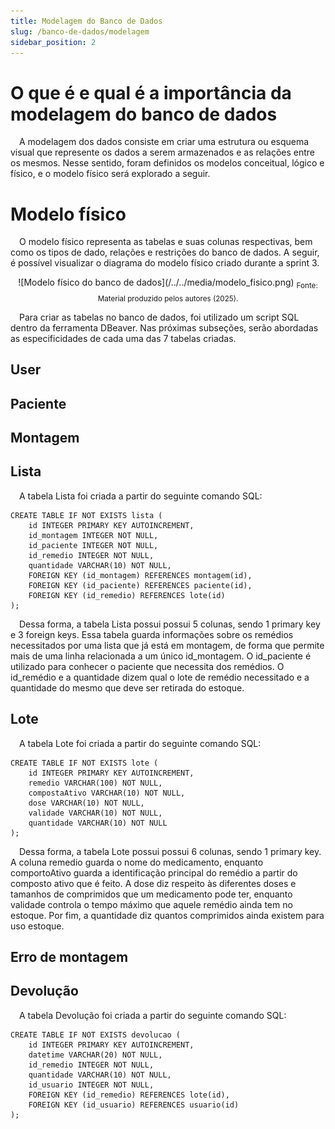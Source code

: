 ```yaml
---
title: Modelagem do Banco de Dados
slug: /banco-de-dados/modelagem
sidebar_position: 2
---
```


# O que é e qual é a importância da modelagem do banco de dados
&emsp;A modelagem dos dados consiste em criar uma estrutura ou esquema visual que represente os dados a serem armazenados e as relações entre os mesmos. Nesse sentido, foram definidos os modelos conceitual, lógico e físico, e o modelo físico será explorado a seguir. 

# Modelo físico

&emsp;O modelo físico representa as tabelas e suas colunas respectivas, bem como os tipos de dado, relações e restrições do banco de dados. A seguir, é possível visualizar o diagrama do modelo físico criado durante a sprint 3.

<div align="center">
![Modelo físico do banco de dados](/../../media/modelo_fisico.png)
<sub>Fonte: Material produzido pelos autores (2025).</sub>
</div>

&emsp;Para criar as tabelas no banco de dados, foi utilizado um script SQL dentro da ferramenta DBeaver. Nas próximas subseções, serão abordadas as especificidades de cada uma das 7 tabelas criadas.

## User

## Paciente

## Montagem

## Lista

&emsp;A tabela Lista foi criada a partir do seguinte comando SQL:

```
CREATE TABLE IF NOT EXISTS lista (
    id INTEGER PRIMARY KEY AUTOINCREMENT,
    id_montagem INTEGER NOT NULL,
    id_paciente INTEGER NOT NULL,
    id_remedio INTEGER NOT NULL,
    quantidade VARCHAR(10) NOT NULL,
    FOREIGN KEY (id_montagem) REFERENCES montagem(id),
    FOREIGN KEY (id_paciente) REFERENCES paciente(id),
    FOREIGN KEY (id_remedio) REFERENCES lote(id)
);
```

&emsp;Dessa forma, a tabela Lista possui possui 5 colunas, sendo 1 primary key e 3 foreign keys. Essa tabela guarda informações sobre os remédios necessitados por uma lista que já está em montagem, de forma que permite mais de uma linha relacionada a um único id_montagem. O id_paciente é utilizado para conhecer o paciente que necessita dos remédios. O id_remédio e a quantidade dizem qual o lote de remédio necessitado e a quantidade do mesmo que deve ser retirada do estoque.

## Lote

&emsp;A tabela Lote foi criada a partir do seguinte comando SQL:
```
CREATE TABLE IF NOT EXISTS lote (
    id INTEGER PRIMARY KEY AUTOINCREMENT,
    remedio VARCHAR(100) NOT NULL,
    compostaAtivo VARCHAR(10) NOT NULL,
    dose VARCHAR(10) NOT NULL,
    validade VARCHAR(10) NOT NULL,
    quantidade VARCHAR(10) NOT NULL
);
```

&emsp;Dessa forma, a tabela Lote possui possui 6 colunas, sendo 1 primary key. A coluna remedio guarda o nome do medicamento, enquanto comportoAtivo guarda a identificação principal do remédio a partir do composto ativo que é feito. A dose diz respeito às diferentes doses e tamanhos de comprimidos que um medicamento pode ter, enquanto validade controla o tempo máximo que aquele remédio ainda tem no estoque. Por fim, a quantidade diz quantos comprimidos ainda existem para uso estoque.

## Erro de montagem

## Devolução

&emsp;A tabela Devolução foi criada a partir do seguinte comando SQL:
```
CREATE TABLE IF NOT EXISTS devolucao (
    id INTEGER PRIMARY KEY AUTOINCREMENT,
    datetime VARCHAR(20) NOT NULL,
    id_remedio INTEGER NOT NULL,
    quantidade VARCHAR(10) NOT NULL,
    id_usuario INTEGER NOT NULL,
    FOREIGN KEY (id_remedio) REFERENCES lote(id),
    FOREIGN KEY (id_usuario) REFERENCES usuario(id)
);
``` 
